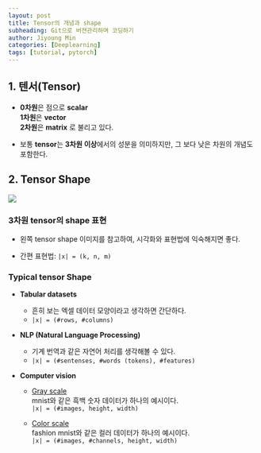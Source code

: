 ```yaml
---
layout: post
title: Tensor의 개념과 shape
subheading: Git으로 버젼관리하며 코딩하기
author: Jiyoung Min
categories: [Deeplearning]
tags: [tutorial, pytorch]
---
```


## 1. 텐서(Tensor)

- **0차원**은 점으로 **scalar**   
  **1차원**은 **vector**   
  **2차원**은 **matrix** 로 불리고 있다.

- 보통 **tensor**는 **3차원 이상**에서의 성분을 의미하지만, 그 보다 낮은 차원의 개념도 포함한다.

## 2. Tensor Shape

<img src="https://drive.google.com/uc?export=view&id=1zDtynBeOyJTgQU6wMMFTjCE2oXnaN-DS">


### 3차원 tensor의 shape 표현  
- 왼쪽 tensor shape 이미지를 참고하여, 시각화와 표현법에 익숙해지면 좋다.

- 간편 표현법: `|x| = (k, n, m)`

### Typical tensor Shape
- **Tabular datasets**   
  - 흔히 보는 엑셀 데이터 모양이라고 생각하면 간단하다.
  - `|x| = (#rows, #columns)`

- **NLP (Natural Language Processing)**
  - 기계 번역과 같은 자연어 처리를 생각해볼 수 있다.
  - `|x| = (#sentenses, #words (tokens), #features)`

- **Computer vision**
  - <u>Gray scale</u>    
    mnist와 같은 흑백 숫자 데이터가 하나의 예시이다.   
    `|x| = (#images, height, width)`

  - <u>Color scale</u>    
    fashion mnist와 같은 컬러 데이터가 하나의 예시이다.   
    `|x| = (#images, #channels, height, width)`